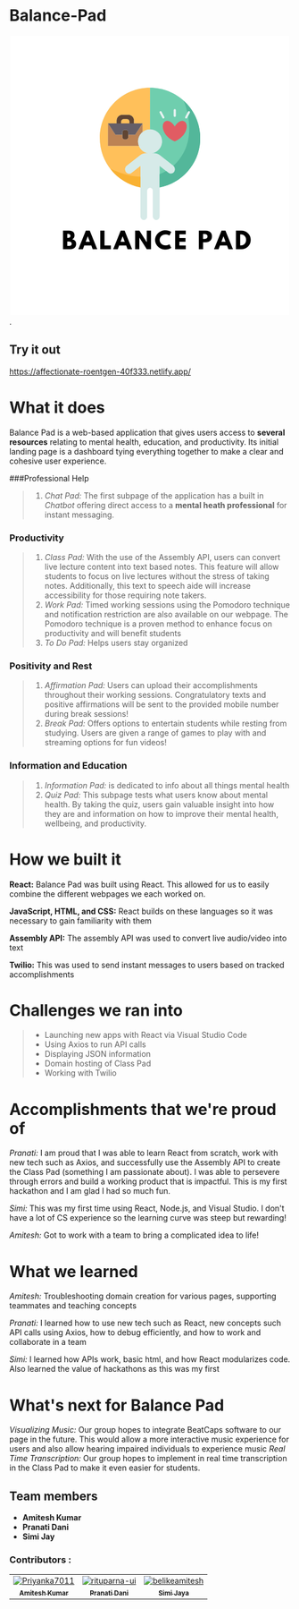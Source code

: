 # Balance-Pad

<div align="center">
 <img width:"30px" height: "30xp" src="./src/assets/logo.png" alt="logo">
 </div>.

## Try it out

https://affectionate-roentgen-40f333.netlify.app/

# What it does
Balance Pad is a web-based application that gives users access to **several resources** relating to mental health, education, and productivity. Its initial landing page is a dashboard tying everything together to make a clear and cohesive user experience. 

###Professional Help
> 1. _Chat Pad:_ The first subpage of the application has a built in _Chatbot_ offering direct access to a **mental heath professional** for instant messaging.

### Productivity
> 1. _Class Pad:_ With the use of the Assembly API, users can convert live lecture content into text based notes. This feature will allow students to focus on live lectures without the stress of taking notes. Additionally, this text to speech aide will increase accessibility for those requiring note takers. 
> 2. _Work Pad:_ Timed working sessions using the Pomodoro technique and notification restriction are also available on our webpage. The Pomodoro technique is a proven method to enhance focus on productivity and will benefit students
>3. _To Do Pad:_ Helps users stay organized

### Positivity and Rest
> 1.  _Affirmation Pad:_ Users can upload their accomplishments throughout their working sessions. Congratulatory texts and positive affirmations will be sent to the provided mobile number during break sessions!
> 2. _Break Pad:_  Offers options to entertain students while resting from studying. Users are given a range of games to play with and streaming options for fun videos!
 
### Information and Education
> 1. _Information Pad:_  is dedicated to info about all things mental health 
> 2. _Quiz Pad:_ This subpage tests what users know about mental health. By taking the quiz, users gain valuable insight into how they are and information on how to improve their mental health, wellbeing, and productivity.

# How we built it

**React:** Balance Pad was built using React. This allowed for us to easily combine the different webpages we each worked on. 

**JavaScript, HTML, and CSS:** React builds on these languages so it was necessary to gain familiarity with them

**Assembly API:** The assembly API was used to convert live audio/video into text

**Twilio:** This was used to send instant messages to users based on tracked accomplishments

# Challenges we ran into
> - Launching new apps with React via Visual Studio Code
> - Using Axios to run API calls
> - Displaying JSON information
> - Domain hosting of Class Pad
> - Working with Twilio

# Accomplishments that we're proud of
_Pranati:_ I am proud that I was able to learn React from scratch, work with new tech such as Axios, and successfully use the Assembly API to create the Class Pad (something I am passionate about). I was able to persevere through errors and build a working product that is impactful. This is my first hackathon and I am glad I had so much fun. 

_Simi:_ This was my first time using React, Node.js, and Visual Studio. I don't have a lot of CS experience so the learning curve was steep but rewarding! 

_Amitesh:_ Got to work with a team to bring a complicated idea to life!

# What we learned
_Amitesh:_  Troubleshooting domain creation for various pages, supporting teammates and teaching concepts

_Pranati:_ I learned how to use new tech such as React, new concepts such API calls using Axios, how to debug efficiently, and how to work and collaborate in a team

_Simi:_ I learned how APIs work, basic html, and how React modularizes code. Also learned the value of hackathons as this was my first

# What's next for Balance Pad
_Visualizing Music:_  Our group hopes to integrate BeatCaps software to our page in the future. This would allow a more interactive music experience for users and also allow hearing impaired individuals to experience music
_Real Time Transcription:_ Our group hopes to implement in real time transcription in the Class Pad to make it even easier for students. 

## Team members
- **Amitesh Kumar**
- **Pranati Dani**
- **Simi Jay**

 ### Contributors :
<!-- readme: contributors -start -->
<table>
<tr>
    <td align="center">
        <a href="https://github.com/belikeamitesh">
            <img src="https://avatars.githubusercontent.com/u/56907437?v=4" width="100;" alt="Priyanka7011"/>
            <br />
            <sub><b>Amitesh Kumar</b></sub>
        </a>
    </td>
    <td align="center">
        <a href="https://github.com/pranatidani-uw">
            <img src="https://avatars.githubusercontent.com/u/88809465?v=4" width="100;" alt="rituparna-ui"/>
            <br />
            <sub><b>Pranati Dani</b></sub>
        </a>
    </td>
    <td align="center">
        <a href="https://github.com/SimiJay">
            <img src="https://avatars.githubusercontent.com/u/75226420?v=4" width="100;" alt="belikeamitesh"/>
            <br />
            <sub><b>Simi Jaya</b></sub>
        </a>
    </td></tr>
</table>
<!-- readme: contributors -end -->
